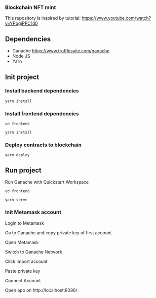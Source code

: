 ### Blockchain NFT mint


This repository is inspired by tutorial:
https://www.youtube.com/watch?v=YPbgjPPC1d0

## Dependencies

- Ganache https://www.trufflesuite.com/ganache
- Node JS
- Yarn

## Init project
### Install backend dependencies

```yarn install```

### Install frontend dependencies

```cd frontend```

```yarn install```

### Deploy contracts to blockchain

```yarn deploy```

## Run project

Run Ganache with Quickstart Workspace

```cd frontend```

```yarn serve```

### Init Metamask account

Login to Metamask

Go to Ganache and copy private key of first account

Open Metamask

Switch to Ganache Network

Click Import account

Paste private key

Connect Account

Open app on http://localhost:8080/